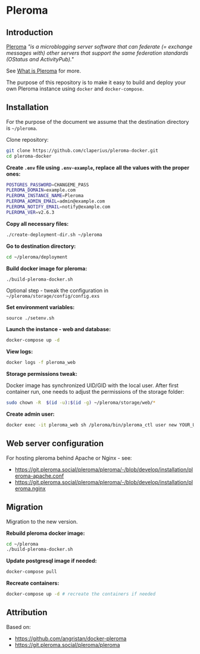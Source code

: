 # Pleroma
## Introduction
[Pleroma](https://pleroma.social/)  <em> "is a microblogging server software that can federate (= exchange messages with) other servers that support the same federation standards (OStatus and ActivityPub)."</em>

See [What is Pleroma](https://blog.soykaf.com/post/what-is-pleroma/) for more.


The purpose of this repository is to make it easy to build and deploy your own Pleroma instance using `docker` and `docker-compose`. 

## Installation
For the purpose of the document we assume that the destination directory is `~/pleroma`.

Clone repository:
```sh
git clone https://github.com/claperius/pleroma-docker.git
cd pleroma-docker
```

**Create `.env` file using `.env-example`, replace all the values with the proper ones:**
```sh
POSTGRES_PASSWORD=CHANGEME_PASS
PLEROMA_DOMAIN=example.com
PLEROMA_INSTANCE_NAME=Pleroma 
PLEROMA_ADMIN_EMAIL=admin@example.com
PLEROMA_NOTIFY_EMAIL=notify@example.com
PLEROMA_VER=v2.6.3
```

**Copy all necessary files:**
```sh
./create-deployment-dir.sh ~/pleroma
```

**Go to destination directory:**
```sh
cd ~/pleroma/deployment
```

**Build docker image for pleroma:**
```sh
./build-pleroma-docker.sh
```

Optional step - tweak the configuration in `~/pleroma/storage/config/config.exs`

**Set environment variables:**
```
source ./setenv.sh
```

**Launch the instance - web and database:**
```sh
docker-compose up -d
```

**View logs:**
```sh
docker logs -f pleroma_web
```

**Storage permissions tweak:**

Docker image has synchronized UID/GID with the local user. After first container run, one needs to adjust the permissions of the storage folder:
```sh
sudo chown -R  $(id -u):$(id -g) ~/pleroma/storage/web/*
```


**Create admin user:**
```sh
docker exec -it pleroma_web sh /pleroma/bin/pleroma_ctl user new YOUR_USERNAME admin@example.com --admin
```

## Web server configuration
For hosting pleroma behind Apache or Nginx - see:
* https://git.pleroma.social/pleroma/pleroma/-/blob/develop/installation/pleroma-apache.conf
* https://git.pleroma.social/pleroma/pleroma/-/blob/develop/installation/pleroma.nginx


## Migration
Migration to the new version.

**Rebuild pleroma docker image:**
```sh
cd ~/pleroma
./build-pleroma-docker.sh
```

**Update postgresql image if needed:**
```sh
docker-compose pull
```

**Recreate containers:**
```sh
docker-compose up -d # recreate the containers if needed
```

## Attribution
Based on: 
* https://github.com/angristan/docker-pleroma
* https://git.pleroma.social/pleroma/pleroma
